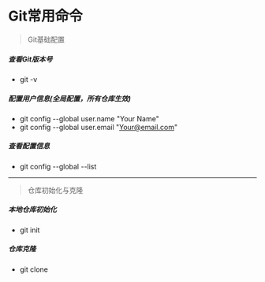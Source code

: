 # Git常用命令
> Git基础配置
##### 查看Git版本号
- git -v
##### 配置用户信息(全局配置，所有仓库生效)
- git config --global user.name "Your Name"
- git config --global user.email "Your@email.com"
##### 查看配置信息
- git config --global --list
---
> 仓库初始化与克隆
##### 本地仓库初始化
- git init
##### 仓库克隆
- git clone
